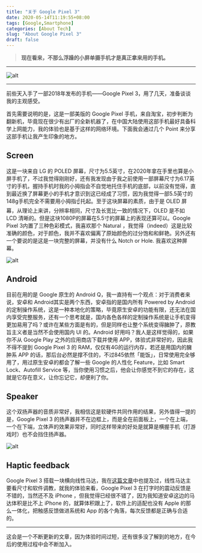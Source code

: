 ```yaml
---
title: "关于 Google Pixel 3"
date: 2020-05-14T11:19:55+08:00
tags: [Google,Smartphone]
categories: [About Tech]
slug: "About Google Pixel 3"
draft: false
---
```


> **现在看来，不那么浮躁的小屏单摄手机才是真正拿来用的手机。**

<!--more-->

---

![alt](https://dawnblog-1300625500.cos.ap-guangzhou.myqcloud.com/images/20200514112328.jpg "Google Pixel 3")

---

前些天入手了一部2018年发布的手机——Google Pixel 3，用了几天，准备谈谈我的主观感受。

首先需要说明的是，这是一部美版的 Google Pixel 手机，来自淘宝，初步判断为翻新机，毕竟现在很少有出厂的全新机器了，在中国大陆使用这部手机最好具备科学上网能力，我的体验也是基于这样的网络环境。下面我会通过几个 Point 来分享这部手机让我产生印象的地方。

## Screen

这是一块来自 LG 的 POLED 屏幕，尺寸为5.5英寸，在2020年拿在手里也算是小屏手机了，不过我觉得刚刚好，还有我发现由于我之前使用一部屏幕尺寸为6.17英寸的手机，握持手机时我的小拇指会不自觉地托住手机的底部，以前没有觉得，直到最近换了屏幕更小的手机才意识到这已经成了习惯，因为我觉得一部5.5英寸的148g手机完全不需要用小拇指☝托起。至于这块屏幕的素质，由于是 OLED 屏幕，从理论上来讲，分辨率相同，尺寸及长宽比一致的情况下，OLED 是不如 LCD 清晰的。但是这块1080P的屏幕在5.5寸的屏幕上的表现还算可以。Google Pixel 3内置了三种色彩模式，我喜欢那个 Natural ，我觉得（indeed）这是比较准确的颜色，对于颜色，我并不喜欢偏离了原始颜色的过分饱和和鲜艳。另外还有一个要说的是这是一块完整的屏幕，并没有什么 Notch or Hole. 我喜欢这种屏幕。

![alt](https://dawnblog-1300625500.cos.ap-guangzhou.myqcloud.com/images/20200514132303.png "屏幕色彩模式选项")

## Android

目前在用的是 Google 原生的 Android Q，我一直持有一个观点：对于消费者来说，安卓和 Android其实是两个东西，安卓指的是国内所有 Powered by Android 的定制操作系统，这是一种本地化的策略，毕竟原生安卓的功能有限，还无法在国内享受完整服务，还有一个思考就是，国内各色各样的定制操作系统是让手机变得更加易用了吗？或许在某些方面是有的，但是同样也让整个系统变得臃肿了，原教旨主义者是当然不会使用国内 UI 的。Android 好用吗？我人是这样觉得的，如果你不从 Google Play 之外的应用商店下载并使用 APP，体验式非常好的，因此我不得不提到 Google Pixel 3 的 RAM，仅仅有4G的运行内存，若还是用国内的臃肿系 APP 的话，那后台必然是撑不住的，不过845依然「能饭」，日常使用完全够用了，用过原生安卓的都会了解一些 Google 的人性化 Feature，比如 Smart Lock、Autofill Service 等，当你使用习惯之后，他会让你感觉不到它的存在，这就是它存在意义，让你忘记它，却便利了你。

## Speaker

这个双扬声器的音质非常好，我相信这是软硬件共同作用的结果，另外值得一提的是，Google Pixel 3 的扬声器并不在边框上，而是全在前面板上，一个在上端，一个在下端，立体声的效果非常好，同时这样带来的好处是就算是横握手机（打游戏时）也不会挡住扬声器。

![alt](https://dawnblog-1300625500.cos.ap-guangzhou.myqcloud.com/images/20200514134846.webp "Google Pixel 3 Front")

## Haptic feedback

Google Pixel 3 搭载一块横向线性马达，我在[这篇文章](https://dawner.top/posts/what-smartphones-should-focus-on/)中也提及过，线性马达主要看尺寸和软件调教，就我的体验来看，Google Pixel 3 在打字时的震动反馈是不错的，当然还不及 iPhone ，但我觉得已经很不错了，因为我知道安卓这边的马达体积是比不上 iPhone 的，就算体积跟上了，软件上的适配也没有 Apple 的那么一体化，把触感反馈做进系统和 App 的各个角落，每次反馈都是正确与合适的。

---

这会是一个不断更新的文章，因为体验时间过短，还有很多没了解到的地方，在今后的使用过程中会不断加入。